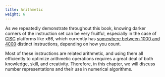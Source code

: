 ```yaml
---
title: Arithmetic
weight: 6
---
```


As we repeatedly demonstrate throughout this book, knowing darker corners of the instruction set can be very fruitful, especially in the case of [CISC](/hpc/architecture/isa) platforms like x86, which currently has [somewhere between 1000 and 4000](https://stefanheule.com/blog/how-many-x86-64-instructions-are-there-anyway/) distinct instructions, depending on how you count.

Most of these instructions are related arithmetic, and using them all efficiently to optimize arithmetic operations requires a great deal of both knowledge, skill, and creativity. Therefore, in this chapter, we will discuss number representations and their use in numerical algorithms.

<!--

Knowing darker corners of the instruction set can be very fruitful, especially in the case of [CISC](/hpc/architecture/isa) platforms like x86, which currently has [somewhere between 1000 and 4000](https://stefanheule.com/blog/how-many-x86-64-instructions-are-there-anyway/) distinct instructions, depending on how you count.

In this chapter, we will discuss number representations and their use in numerical algorithms, as well as some core mathematical concepts in algebra and number theory that are often overlooked in computer science curricula.

-->
